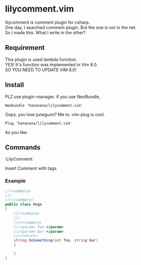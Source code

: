 # lilycomment.vim

lilycomment is comment plugin for csharp.  
One day, I searched comment plugin. But the one is not in the net.  
So I made this. What I write in the other?  

## Requirement   

This plugin is used lambda function.  
YES! It's function was implemented in Vim 8.0.  
SO YOU NEED TO UPDATE VIM 8.0!

## Install  

PLZ use plugin-manager.
if you use NeoBundle,

```vim
Neobundle 'hananana/lilycomment.vim'
```

Oops, you love junegunn? Me to. vim-plug is cool.

```vim
Plug 'hananana/lilycomment.vim'
```

As you like.

## Commands  

:LilyComment

Insert Comment with tags.

### Example

```cs
///<summary>
///
///</summary>
public class Hoge
{
    ///<summary>
    ///
    ///</summary>
    ///<param> foo </param>
    ///<param> bar </param>
    ///<return> 
    string DoSomething(int foo, string bar)
    {

    }
}

```

